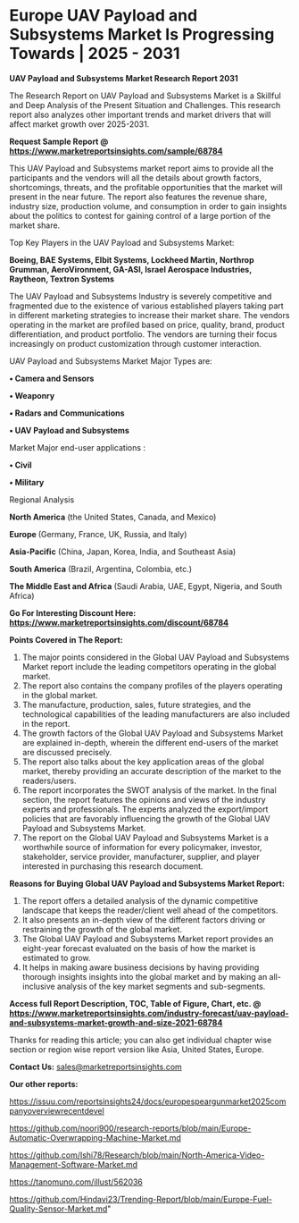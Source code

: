 # Europe UAV Payload and Subsystems Market Is Progressing Towards | 2025 - 2031

<strong>UAV Payload and Subsystems Market Research Report 2031</strong>

The Research Report on UAV Payload and Subsystems Market is a Skillful and Deep Analysis of the Present Situation and Challenges. This research report also analyzes other important trends and market drivers that will affect market growth over 2025-2031.

<strong>Request Sample Report @ <a href=https://www.marketreportsinsights.com/sample/68784>https://www.marketreportsinsights.com/sample/68784</a></strong>

This UAV Payload and Subsystems market report aims to provide all the participants and the vendors will all the details about growth factors, shortcomings, threats, and the profitable opportunities that the market will present in the near future. The report also features the revenue share, industry size, production volume, and consumption in order to gain insights about the politics to contest for gaining control of a large portion of the market share.

Top Key Players in the UAV Payload and Subsystems Market:

<strong>Boeing, BAE Systems, Elbit Systems, Lockheed Martin, Northrop Grumman, AeroVironment, GA-ASI, Israel Aerospace Industries, Raytheon, Textron Systems</strong>

The UAV Payload and Subsystems Industry is severely competitive and fragmented due to the existence of various established players taking part in different marketing strategies to increase their market share. The vendors operating in the market are profiled based on price, quality, brand, product differentiation, and product portfolio. The vendors are turning their focus increasingly on product customization through customer interaction.

UAV Payload and Subsystems Market Major Types are:

<strong>• Camera and Sensors

• Weaponry

• Radars and Communications

• UAV Payload and Subsystems</strong>

Market Major end-user applications :

<strong>• Civil

• Military</strong>

Regional Analysis

</u><strong><b>North America</b></strong> (the United States, Canada, and Mexico)

<strong><b>Europe </b></strong>(Germany, France, UK, Russia, and Italy)

<strong><b>Asia-Pacific</b></strong> (China, Japan, Korea, India, and Southeast Asia)

<strong><b>South America</b></strong> (Brazil, Argentina, Colombia, etc.)

<strong><b>The Middle East and Africa</b></strong> (Saudi Arabia, UAE, Egypt, Nigeria, and South Africa)

<strong>Go For Interesting Discount Here: <a href=https://www.marketreportsinsights.com/discount/68784>https://www.marketreportsinsights.com/discount/68784</a></strong>

<strong>Points Covered in The Report:</strong>
<ol>
  <li>The major points considered in the Global UAV Payload and Subsystems Market report include the leading competitors operating in the global market.</li>
  <li>The report also contains the company profiles of the players operating in the global market.</li>
  <li>The manufacture, production, sales, future strategies, and the technological capabilities of the leading manufacturers are also included in the report.</li>
  <li>The growth factors of the Global UAV Payload and Subsystems Market are explained in-depth, wherein the different end-users of the market are discussed precisely.</li>
  <li>The report also talks about the key application areas of the global market, thereby providing an accurate description of the market to the readers/users.</li>
  <li>The report incorporates the SWOT analysis of the market. In the final section, the report features the opinions and views of the industry experts and professionals. The experts analyzed the export/import policies that are favorably influencing the growth of the Global UAV Payload and Subsystems Market.</li>
  <li>The report on the Global UAV Payload and Subsystems Market is a worthwhile source of information for every policymaker, investor, stakeholder, service provider, manufacturer, supplier, and player interested in purchasing this research document.</li>
</ol>
<strong>Reasons for Buying Global UAV Payload and Subsystems Market Report:</strong>

<ol>
  <li>The report offers a detailed analysis of the dynamic competitive landscape that keeps the reader/client well ahead of the competitors.</li>
  <li>It also presents an in-depth view of the different factors driving or restraining the growth of the global market.</li>
  <li>The Global UAV Payload and Subsystems Market report provides an eight-year forecast evaluated on the basis of how the market is estimated to grow.</li>
  <li>It helps in making aware business decisions by having providing thorough insights insights into the global market and by making an all-inclusive analysis of the key market segments and sub-segments.</li>
</ol>
<strong>Access full Report Description, TOC, Table of Figure, Chart, etc. @ <a href=https://www.marketreportsinsights.com/industry-forecast/uav-payload-and-subsystems-market-growth-and-size-2021-68784>https://www.marketreportsinsights.com/industry-forecast/uav-payload-and-subsystems-market-growth-and-size-2021-68784</a></strong>


Thanks for reading this article; you can also get individual chapter wise section or region wise report version like Asia, United States, Europe.

<strong>Contact Us:</strong>
sales@marketreportsinsights.com

<strong>Our other reports:</strong>

<a href=https://issuu.com/reportsinsights24/docs/europespeargunmarket2025companyoverviewrecentdevel>https://issuu.com/reportsinsights24/docs/europespeargunmarket2025companyoverviewrecentdevel</a>

<a href=https://github.com/noori900/research-reports/blob/main/Europe-Automatic-Overwrapping-Machine-Market.md>https://github.com/noori900/research-reports/blob/main/Europe-Automatic-Overwrapping-Machine-Market.md</a>

<a href=https://github.com/Ishi78/Research/blob/main/North-America-Video-Management-Software-Market.md>https://github.com/Ishi78/Research/blob/main/North-America-Video-Management-Software-Market.md</a>

<a href=https://tanomuno.com/illust/562036>https://tanomuno.com/illust/562036</a>

<a href=https://github.com/Hindavi23/Trending-Report/blob/main/Europe-Fuel-Quality-Sensor-Market.md>https://github.com/Hindavi23/Trending-Report/blob/main/Europe-Fuel-Quality-Sensor-Market.md</a>"
